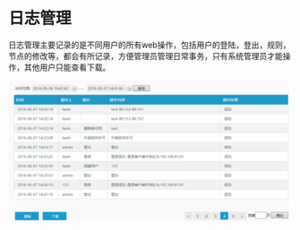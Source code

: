 # 日志管理

日志管理主要记录的是不同用户的所有web操作，包括用户的登陆，登出，规则，节点的修改等，都会有所记录，方便管理员管理日常事务，只有系统管理员才能操作，其他用户只能查看下载。

![说明: 1](/assets/V6.039990.png)
